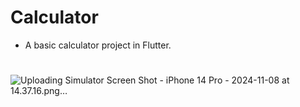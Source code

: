 # Calculator

 - A basic calculator project in Flutter.

#
![Uploading Simulator Screen Shot - iPhone 14 Pro - 2024-11-08 at 14.37.16.png…]()
#
